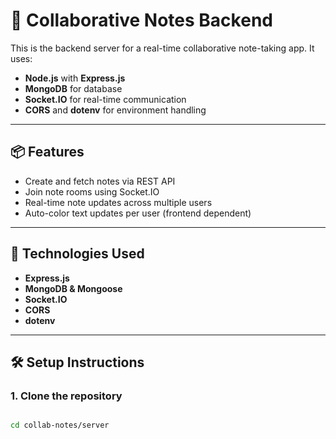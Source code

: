# 📝 Collaborative Notes Backend

This is the backend server for a real-time collaborative note-taking app. It uses:

- **Node.js** with **Express.js**
- **MongoDB** for database
- **Socket.IO** for real-time communication
- **CORS** and **dotenv** for environment handling

---

## 📦 Features

- Create and fetch notes via REST API
- Join note rooms using Socket.IO
- Real-time note updates across multiple users
- Auto-color text updates per user (frontend dependent)

---

## 🔧 Technologies Used

- **Express.js**
- **MongoDB & Mongoose**
- **Socket.IO**
- **CORS**
- **dotenv**

---

## 🛠️ Setup Instructions

### 1. Clone the repository

```bash

cd collab-notes/server
